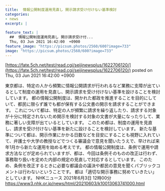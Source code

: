 ```yaml
---
title:  情報公開制度運用見直し 開示請求受け付けない基準検討  
categories:
- news
excerpt: |
  
feature_text: |
  ##  情報公開制度運用見直し 開示請求受け付...
  Thu, 03 Jun 2021 16:42:00  +0900
feature_image: "https://picsum.photos/2560/600?image=733"
image: "https://picsum.photos/2560/600?image=733"
---
```


[https://fate.5ch.net/test/read.cgi/seijinewsplus/1622706120/](https://fate.5ch.net/test/read.cgi/seijinewsplus/1622706120/)
posted on Thu, 03 Jun 2021 16:42:00  +0900

<!--more-->

東京都は、特定の人から頻繁に情報公開請求が行われるなど業務に支障が出ているとして制度の運用を見直し、開示請求を受け付けない基準を設けることを検討しています。 都の情報公開制度は、開かれた都政を推進することを目的にしていて、都民に限らず誰でも都が保有する公文書の開示を請求することができます。 これについて都は、特定の人が頻繁に請求を繰り返したり、請求する対象が十分に特定されないため開示を検討する対象の文書が大量になったりして、業務に著しい支障が出ているとしています。 このため都は、制度の運用を見直し、請求を受け付けない基準を新たに設けることを検討しています。 新たな基準について都は、開示作業にかかる日数などを目安にすることも視野に入れていて、弁護士や大学の教授などでつくる審議会で意見を聞いたうえで、早ければ来年1月から新たな運用を始める考えです。 都の情報公開制度は、条例で運用や請求方法などが定められていますが、都は、今回は条例そのものの改正は行わず、事務取り扱いを定めた内部の規定の見直しで対応するとしています。 このため、条例を改正するときに必要な都議会の議決や都民の意見を聞くパブリックコメントは行わないということです。 都は「適切な開示事務に努めていきたい」としています。 NHKニュース 2021年6月3日 12時00分 https://www3.nhk.or.jp/news/html/20210603/k10013063741000.html
